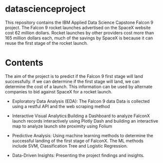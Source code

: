 # datascienceproject

This repository contains the IBM Applied Data Science Capstone Falcon 9 project. The Falcon 9 rocket launches  advertised on the SpaceX website cost 62 million dollars. Rocket launches by other providers cost more than 165 million dollars each, much of the savings by SpaceX is because it can reuse the first stage of the rocket launch.

# Contents

The aim of the project is to predict if the Falcon 9 first stage will land successfully. if we can determine if the first stage will land, we can determine the cost of a launch. This information can be used by alternate companies to bid against SpaceX for a rocket launch.

* Exploratory Data Analysis (EDA): The Falcon 9 data Data is collected using a restful API and the web scraping method

* Interactive Visual Analytics:Building a Dashboard to analyze FalconX launch records interactively using Plotly Dash and building an interactive map to analyze launch site proximity using Folium

* Predictive Analysis: Using machine learning methods to determine the successful landing of the first stage of FalconX. The ML methods include SVM, Classification Tree and Logistic Regression.

* Data-Driven Insights: Presenting the project findings and insights.

